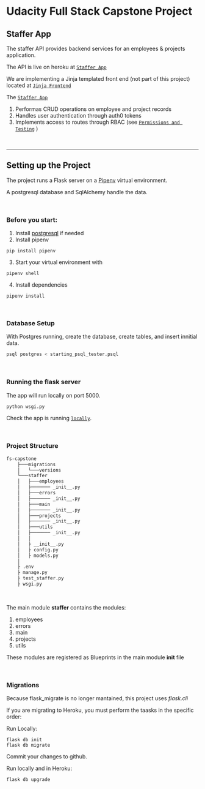 # Udacity Full Stack Capstone Project

## Staffer App
The staffer API provides backend services for an employees & projects application. 

The API is live on heroku at [`Staffer App`](https://staffer-udacity.herokuapp.com/)

We are implementing a Jinja templated front end (not part of this project) located at  [`Jinja Frontend`](http://udacity-staffer.herokuapp.com/)

The [`Staffer App`](https://staffer-udacity.herokuapp.com/)

1. Performas CRUD operations on employee and project records
2. Handles user authentication through auth0 tokens
3. Implements access to routes through RBAC (see
[`Permissions and Testing`](./staffer/Auth.md) )

&nbsp;

----

## Setting up the Project

The project runs a Flask server on a [Pipenv](https://docs.pipenv.org/) virtual environment.

A postgresql database and SqlAlchemy handle the data.

&nbsp;

### Before you start:
1. Install [postgresql](https://www.postgresql.org/download/) if needed
2. Install pipenv 

```console
pip install pipenv
```

3. Start your virtual environment with 

```console
pipenv shell
```
4. Install dependencies
```console
pipenv install
```

&nbsp;


### Database Setup
With Postgres running, create the database, create tables, and insert innitial data.
```bash
psql postgres < starting_psql_tester.psql
```
&nbsp;


### Running the flask server

The app will run locally on port 5000.


```bash
python wsgi.py
```

Check the app is running [`locally`](http://localhost:5000).

&nbsp;

### Project Structure

```sh
fs-capstone
    ├───migrations
    │   └───versions
    └───staffer
    │   ├───employees
    │   ├─────── _init__.py        
    │   ├───errors
    │   ├─────── _init__.py      
    │   ├───main
    │   ├─────── _init__.py      
    │   ├───projects
    │   ├─────── _init__.py      
    │   ├───utils
    │   ├─────── _init__.py      
    │   │
    │   ├ __init__.py
    │   ├ config.py
    │   ├ models.py
    │
    ├ .env
    ├ manage.py
    ├ test_staffer.py
    ├ wsgi.py

```

&nbsp;

The main module **staffer** contains the modules:

1. employees
2. errors
3. main
4. projects
5. utils

These modules are registered as Blueprints in the main module __init__ file


&nbsp;

### Migrations


Because flask_migrate is no longer mantained, this project uses *flask.cli*

If you are migrating to Heroku, you must perform the taasks in the specific order:

Run Locally:
```concole
flask db init
flask db migrate 
```
Commit your changes to github.

Run locally and in Heroku:
```console
flask db upgrade
```

